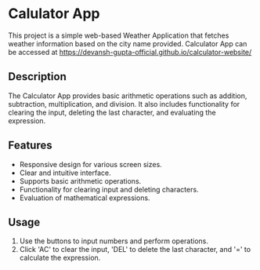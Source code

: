 # Calulator App

This project is a simple web-based Weather Application that fetches weather information based on the city name provided.
Calculator App can be accessed at https://devansh-gupta-official.github.io/calculator-website/

## **Description**
The Calculator App provides basic arithmetic operations such as addition, subtraction, multiplication, and division. It also includes functionality for clearing the input, deleting the last character, and evaluating the expression.

## **Features**
- Responsive design for various screen sizes.
- Clear and intuitive interface.
- Supports basic arithmetic operations.
- Functionality for clearing input and deleting characters.
- Evaluation of mathematical expressions.

## **Usage**
1. Use the buttons to input numbers and perform operations.
2. Click 'AC' to clear the input, 'DEL' to delete the last character, and '=' to calculate the expression.



